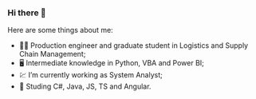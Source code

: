 ### Hi there 👋

Here are some things about me:

- :man_student: Production engineer and graduate student in Logistics and Supply Chain Management;
- :desktop_computer: Intermediate knowledge in Python, VBA and Power BI;
- :chart: I’m currently working as System Analyst;
- 🌱 Studing C#, Java, JS, TS and Angular.


